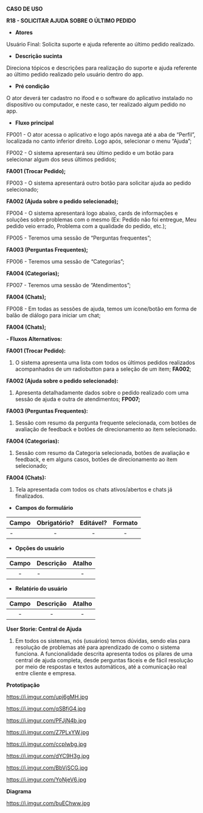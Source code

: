 ﻿**CASO DE USO**

**R18 - SOLICITAR AJUDA SOBRE O ÚLTIMO PEDIDO**

- **Atores**

Usuário Final: Solicita suporte e ajuda referente ao último pedido realizado.

- **Descrição sucinta**

Direciona tópicos e descrições para realização do suporte e ajuda referente ao último pedido realizado pelo usuário dentro do app.

- **Pré condição**

O ator deverá ter cadastro no ifood e o software do aplicativo instalado no dispositivo ou computador, e neste caso, ter realizado algum pedido no app.

- **Fluxo principal**

FP001 - O ator acessa o aplicativo e logo após navega até a aba de “Perfil”, 		localizada no canto inferior direito. Logo após, selecionar o menu “Ajuda”;

FP002 - O sistema apresentará seu último pedido e um botão para selecionar algum dos seus últimos pedidos;

**FA001 (Trocar Pedido);**



FP003 - O sistema apresentará outro botão para solicitar ajuda ao pedido selecionado;

**FA002 (Ajuda sobre o pedido selecionado);**

FP004 - O sistema apresentará logo abaixo, cards de informações e soluções sobre problemas com o mesmo (Ex: Pedido não foi entregue, Meu pedido veio errado, Problema com a qualidade do pedido, etc.);

FP005 - Teremos uma sessão de “Perguntas frequentes”;

**FA003 (Perguntas Frequentes);**

FP006 - Teremos uma sessão de “Categorias”;

**FA004 (Categorias);**

FP007 - Teremos uma sessão de “Atendimentos”;

**FA004 (Chats);**

FP008 - Em todas as sessões de ajuda, temos um ícone/botão em forma de balão de diálogo para iniciar um chat;

**FA004 (Chats);**


**- Fluxos Alternativos:**

**FA001 (Trocar Pedido):** 

1. O sistema apresenta uma lista com todos os últimos pedidos realizados acompanhados de um radiobutton para a seleção de um item; **FA002**;

**FA002 (Ajuda sobre o pedido selecionado):** 

1. Apresenta detalhadamente dados sobre o pedido realizado com uma sessão de ajuda e outra de atendimentos; **FP007;**

**FA003 (Perguntas Frequentes):** 

1. Sessão com resumo da pergunta frequente selecionada, com botões de avaliação de feedback e botões de direcionamento ao item selecionado.

**FA004 (Categorias):** 

1. Sessão com resumo da Categoria selecionada, botões de avaliação e feedback, e em alguns casos, botões de direcionamento ao item selecionado; 

**FA004 (Chats):** 

1. Tela apresentada com todos os chats ativos/abertos e chats já finalizados.


- **Campos do formulário**


|**Campo**|**Obrigatório?**|**Editável?**|**Formato**|
| :- | :-: | :-: | :-: |
|-|-|-|-|

- **Opções do usuário**


|**Campo**|**Descrição**|**Atalho**|
| :-: | :- | :-: |
|-|-|-|

- **Relatório do usuário**


|**Campo**|**Descrição**|**Atalho**|
| :-: | :-: | :-: |
|-|-|-|


**User Storie: Central de Ajuda**

1. Em todos os sistemas, nós (usuários) temos dúvidas, sendo elas para resolução de problemas até para aprendizado de como o sistema funciona. A funcionalidade descrita apresenta todos os pilares de uma central de ajuda completa, desde perguntas fáceis e de fácil resolução por meio de respostas e textos automáticos, até a comunicação real entre cliente e empresa.

**Prototipação**

https://i.imgur.com/upj6gMH.jpg

https://i.imgur.com/qSBfiG4.jpg

https://i.imgur.com/PFJjN4b.jpg

https://i.imgur.com/Z7PLxYW.jpg

https://i.imgur.com/ccplwbg.jpg

https://i.imgur.com/dYC9H3g.jpg

https://i.imgur.com/BbVjSCG.jpg

https://i.imgur.com/YoNjeV6.jpg

**Diagrama**

https://i.imgur.com/buEChww.jpg

